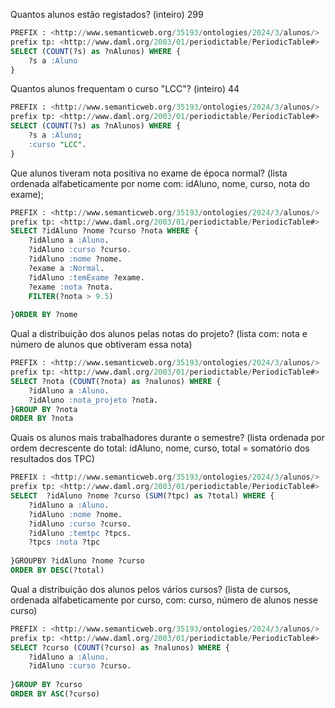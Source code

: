 Quantos alunos estão registados? (inteiro) 299
```sql
PREFIX : <http://www.semanticweb.org/35193/ontologies/2024/3/alunos/>
prefix tp: <http://www.daml.org/2003/01/periodictable/PeriodicTable#>
SELECT (COUNT(?s) as ?nAlunos) WHERE {
    ?s a :Aluno
}
```
Quantos alunos frequentam o curso "LCC"? (inteiro) 44
```sql
PREFIX : <http://www.semanticweb.org/35193/ontologies/2024/3/alunos/>
prefix tp: <http://www.daml.org/2003/01/periodictable/PeriodicTable#>
SELECT (COUNT(?s) as ?nAlunos) WHERE {
    ?s a :Aluno;
    :curso "LCC".
}
```
Que alunos tiveram nota positiva no exame de época normal? (lista ordenada alfabeticamente
por nome com: idAluno, nome, curso, nota do exame);
```sql
PREFIX : <http://www.semanticweb.org/35193/ontologies/2024/3/alunos/>
prefix tp: <http://www.daml.org/2003/01/periodictable/PeriodicTable#>
SELECT ?idAluno ?nome ?curso ?nota WHERE {
    ?idAluno a :Aluno.
    ?idAluno :curso ?curso.
    ?idAluno :nome ?nome.
    ?exame a :Normal.
    ?idAluno :temExame ?exame.
    ?exame :nota ?nota.
    FILTER(?nota > 9.5)
    
}ORDER BY ?nome

```
Qual a distribuição dos alunos pelas notas do projeto? (lista com: nota e número de alunos que
obtiveram essa nota)
```sql
PREFIX : <http://www.semanticweb.org/35193/ontologies/2024/3/alunos/>
prefix tp: <http://www.daml.org/2003/01/periodictable/PeriodicTable#>
SELECT ?nota (COUNT(?nota) as ?nalunos) WHERE {
    ?idAluno a :Aluno.
    ?idAluno :nota_projeto ?nota.   
}GROUP BY ?nota
ORDER BY ?nota
```
Quais os alunos mais trabalhadores durante o semestre? (lista ordenada por ordem
decrescente do total: idAluno, nome, curso, total = somatório dos resultados dos TPC)
```sql
PREFIX : <http://www.semanticweb.org/35193/ontologies/2024/3/alunos/>
prefix tp: <http://www.daml.org/2003/01/periodictable/PeriodicTable#>
SELECT  ?idAluno ?nome ?curso (SUM(?tpc) as ?total) WHERE {
    ?idAluno a :Aluno.
    ?idAluno :nome ?nome.
    ?idAluno :curso ?curso.
    ?idAluno :temtpc ?tpcs.
    ?tpcs :nota ?tpc
 
}GROUPBY ?idAluno ?nome ?curso
ORDER BY DESC(?total)

```
Qual a distribuição dos alunos pelos vários cursos? (lista de cursos, ordenada alfabeticamente
por curso, com: curso, número de alunos nesse curso)
```sql
PREFIX : <http://www.semanticweb.org/35193/ontologies/2024/3/alunos/>
prefix tp: <http://www.daml.org/2003/01/periodictable/PeriodicTable#>
SELECT ?curso (COUNT(?curso) as ?nalunos) WHERE {
    ?idAluno a :Aluno.
    ?idAluno :curso ?curso.   
 
}GROUP BY ?curso
ORDER BY ASC(?curso) 
```